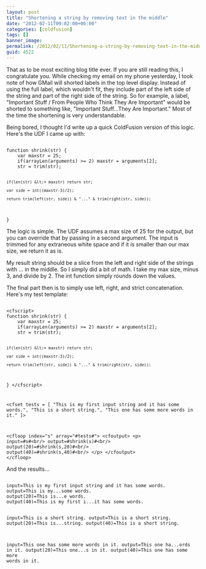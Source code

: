 ```yaml
---
layout: post
title: "Shortening a string by removing text in the middle"
date: "2012-02-11T09:02:00+06:00"
categories: [coldfusion]
tags: []
banner_image: 
permalink: /2012/02/11/Shortening-a-string-by-removing-text-in-the-middle
guid: 4522
---
```


That as to be most exciting blog title ever. If you are still reading this, I congratulate you. While checking my email on my phone yesterday, I took note of how GMail will shorted labels in the top level display. Instead of using the full label, which wouldn't fit, they include part of the left side of the string and part of the right side of the string. So for example, a label, "Important Stuff / From People Who Think They Are Important" would be shorted to something like, "Important Stuff...They Are Important." Most of the time the shortening is very understandable.
<!--more-->
<p>

Being bored, I thought I'd write up a quick ColdFusion version of this logic. Here's the UDF I came up with:

<p>

<code>
function shrink(str) {
	var maxstr = 25;
	if(arrayLen(arguments) &gt;= 2) maxstr = arguments[2];
	str = trim(str);

	if(len(str) &lt;= maxstr) return str;

	var side = int((maxstr-3)/2);

	return trim(left(str, side)) & "..." & trim(right(str, side));
}
</code>

<p>

The logic is simple. The UDF assumes a max size of 25 for the output, but you can override that by passing in a second argument. The input is trimmed for any extraneous white space and if it is smaller than our max size, we return it as is.

<p>

My result string should be a slice from the left and right side of the strings with ... in the middle. So I simply did a bit of math. I take my max size, minus 3, and divide by 2. The int function simply rounds down the values.

<p>

The final part then is to simply use left, right, and strict concatenation. Here's my test template:

<p>

<code>
&lt;cfscript&gt;
function shrink(str) {
	var maxstr = 25;
	if(arrayLen(arguments) &gt;= 2) maxstr = arguments[2];
	str = trim(str);

	if(len(str) &lt;= maxstr) return str;

	var side = int((maxstr-3)/2);

	return trim(left(str, side)) & "..." & trim(right(str, side));
}
&lt;/cfscript&gt;

&lt;cfset tests = [
"This is my first input string and it has some words.",
"This is a short string.",
"This one has some more words in it."
]&gt;

&lt;cfloop index="s" array="#tests#"&gt;
	&lt;cfoutput&gt;
	&lt;p&gt;
	input=#s#&lt;br/&gt;
	output=#shrink(s)#&lt;br/&gt;
	output(20)=#shrink(s,20)#&lt;br/&gt;
	output(40)=#shrink(s,40)#&lt;br/&gt;
	&lt;/p&gt;
	&lt;/cfoutput&gt;
&lt;/cfloop&gt;
</code>

<p>

And the results...

<p>

<code>
input=This is my first input string and it has some words.
output=This is my...some words.
output(20)=This is...e words.
output(40)=This is my first i...it has some words.

input=This is a short string.
output=This is a short string.
output(20)=This is...string.
output(40)=This is a short string.

input=This one has some more words in it.
output=This one ha...ords in it.
output(20)=This one...s in it.
output(40)=This one has some more words in it. 
</code>